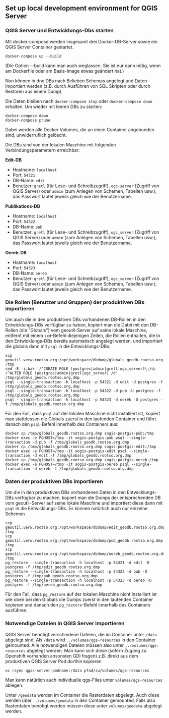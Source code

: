 ## Set up local development environment for QGIS Server

### QGIS Server und Entwicklungs-Dbs starten

Mit docker-compose werden insgesamt drei Docker-DB-Server sowie ein QGIS Server Container gestartet.
```
docker-compose up --build
```
(Die Option --build kann man auch weglassen. Sie ist nur dann nötig, wenn am Dockerfile oder am Basis-Image etwas geändert hat.)

Nun können in dne DBs nach Belieben Schemas angelegt und Daten importiert werden (z.B. durch Ausführen von SQL Skripten oder durch Restoren aus einem Dump).

Die Daten bleiben nach `docker-compose stop` oder `docker-compose down` erhalten. Um wieder mit leeren DBs zu starten:
```
docker-compose down
docker-compose prune
```
Dabei werden alle Docker Volumes, die an einen Container angebunden sind, unwiderruflich gelöscht.

Die DBs sind von der lokalen Maschine mit folgenden Verbindungsparametern erreichbar:

**Edit-DB**

* Hostname: `localhost`
* Port: `54321`
* DB-Name: `edit`
* Benutzer: `gretl` (für Lese- und Schreibzugriff), `ogc-server` (Zugriff von QGIS Server) oder `admin` (zum Anlegen von Schemen, Tabellen usw.); das Passwort lautet jeweils gleich wie der Benutzername.

**Publikations-DB**

* Hostname: `localhost`
* Port: `54322`
* DB-Name: `pub`
* Benutzer: `gretl` (für Lese- und Schreibzugriff), `ogc_server` (Zugriff von QGIS Server) oder `admin` (zum Anlegen von Schemen, Tabellen usw.); das Passwort lautet jeweils gleich wie der Benutzername.

**Oereb-DB**

* Hostname: `localhost`
* Port: `54323`
* DB-Name: `oereb`
* Benutzer: `gretl` (für Lese- und Schreibzugriff), `ogc_server` (Zugriff von QGIS Server) oder `admin` (zum Anlegen von Schemen, Tabellen usw.); das Passwort lautet jeweils gleich wie der Benutzername.

### Die Rollen (Benutzer und Gruppen) der produktiven DBs importieren

Um auch die in den produktiven DBs vorhandenen DB-Rollen in den Entwicklungs-DBs verfügbar zu haben, kopiert man die Datei mit den DB-Rollen (die "Globals") vom geoutil-Server auf seine lokale Maschine, entfernt mit einem `sed`-Befehl diejenigen Zeilen, die Rollen enthalten, die in den Entwicklungs-DBs bereits automatisch angelegt werden, und importiert die globals dann mit `psql` in die Entwicklungs-DBs:

```
scp geoutil.verw.rootso.org:/opt/workspace/dbdump/globals_geodb.rootso.org.dmp /tmp
sed -E -i.bak '/^CREATE ROLE (postgres|admin|gretl|ogc_server)\;/d; /^ALTER ROLE (postgres|admin|gretl|ogc_server) /d' /tmp/globals_geodb.rootso.org.dmp
psql --single-transaction -h localhost -p 54321 -d edit -U postgres -f /tmp/globals_geodb.rootso.org.dmp
psql --single-transaction -h localhost -p 54322 -d pub -U postgres -f /tmp/globals_geodb.rootso.org.dmp
psql --single-transaction -h localhost -p 54323 -d oereb -U postgres -f /tmp/globals_geodb.rootso.org.dmp
```

Für den Fall, dass `psql` auf der lokalen Maschine nicht installiert ist, kopiert man stattdessen die Globals zuerst in den laufenden Container und führt danach den `psql`-Befehl innerhalb des Containers aus:

```
docker cp /tmp/globals_geodb.rootso.org.dmp sogis-postgis-pub:/tmp
docker exec -e PGHOST=/tmp -it sogis-postgis-pub psql --single-transaction -d pub -f /tmp/globals_geodb.rootso.org.dmp
docker cp /tmp/globals_geodb.rootso.org.dmp sogis-postgis-edit:/tmp
docker exec -e PGHOST=/tmp -it sogis-postgis-edit psql --single-transaction -d edit -f /tmp/globals_geodb.rootso.org.dmp
docker cp /tmp/globals_geodb.rootso.org.dmp sogis-postgis-oereb:/tmp
docker exec -e PGHOST=/tmp -it sogis-postgis-oereb psql --single-transaction -d oereb -f /tmp/globals_geodb.rootso.org.dmp
```

### Daten der produktiven DBs importieren

Um die in den produktiven DBs vorhandenen Daten in den Entwicklungs-DBs verfügbar zu machen, kopiert man die Dumps der entsprechenden DB vom geoutil-Server auf seine lokale Maschine und importiert diese
dann mit `psql` in die Entwicklungs-DBs. Es können natürlich auch nur einzelne Schemen 

```
scp geoutil.verw.rootso.org:/opt/workspace/dbdump/edit_geodb.rootso.org.dmp /tmp
scp geoutil.verw.rootso.org:/opt/workspace/dbdump/pub_geodb.rootso.org.dmp /tmp
scp geoutil.verw.rootso.org:/opt/workspace/dbdump/oereb_geodb.rootso.org.dmp /tmp
pg_restore --single-transaction -h localhost -p 54321 -d edit -U postgres -f /tmp/edit_geodb.rootso.org.dmp
pg_restore --single-transaction -h localhost -p 54322 -d pub -U postgres -f /tmp/pub_geodb.rootso.org.dmp
pg_restore --single-transaction -h localhost -p 54323 -d oereb -U postgres -f /tmp/oereb_geodb.rootso.org.dmp
```

Für den Fall, dass `pg_restore` auf der lokalen Maschine nicht installiert ist wie oben bei den Globals die Dumps zuerst in den laufenden Container kopieren und danach den `pg_restore`-Befehl innerhalb des Containers ausführen.

### Notwendige Dateien in QGIS Server importieren

QGIS Server benötigt verschiedene Dateien, die im Container unter `/data` abgelegt sind. Als `/data` wird `../volumes/qgs-resources` in den Container gemounted. Alle notwendigen Dateien müssen 
also unter `../volumes/qgs-resources` abgelegt werden. Man kann sich diese (sofern Zugang zu Openshift vorhanden ansonsten GDI fragen) z.B. direkt aus dem produktiven QGIS Server Pod dorthin kopieren

```
oc rsync qgis-server-podname:/data pfad/zu/volumes/qgs-resources
```

Man kann natürlich auch individuelle qgs-Files unter `volumes/qgs-resources` ablegen.

Unter `/geodata` werden im Container die Rasterdaten abgelegt. Auch diese werden über `../volumes/geodata` in den Container gemounted. Falls also Rasterdaten benötigt werden müssen diese unter 
`volumes/geodata` abgelegt werden.
